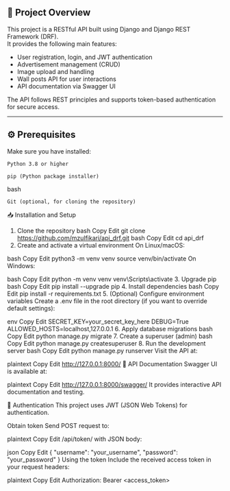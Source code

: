 ## 📌 Project Overview

This project is a RESTful API built using Django and Django REST Framework (DRF).  
It provides the following main features:

- User registration, login, and JWT authentication  
- Advertisement management (CRUD)  
- Image upload and handling  
- Wall posts API for user interactions  
- API documentation via Swagger UI  

The API follows REST principles and supports token-based authentication for secure access.

---

## ⚙️ Prerequisites

Make sure you have installed:

```bash
Python 3.8 or higher
```
```
pip (Python package installer)
```
bash
```
Git (optional, for cloning the repository)
```
📥 Installation and Setup
1. Clone the repository
bash
Copy
Edit
git clone https://github.com/mzulfikari/api_drf.git
bash
Copy
Edit
cd api_drf
2. Create and activate a virtual environment
On Linux/macOS:

bash
Copy
Edit
python3 -m venv venv
source venv/bin/activate
On Windows:

bash
Copy
Edit
python -m venv venv
venv\Scripts\activate
3. Upgrade pip
bash
Copy
Edit
pip install --upgrade pip
4. Install dependencies
bash
Copy
Edit
pip install -r requirements.txt
5. (Optional) Configure environment variables
Create a .env file in the root directory (if you want to override default settings):

env
Copy
Edit
SECRET_KEY=your_secret_key_here
DEBUG=True
ALLOWED_HOSTS=localhost,127.0.0.1
6. Apply database migrations
bash
Copy
Edit
python manage.py migrate
7. Create a superuser (admin)
bash
Copy
Edit
python manage.py createsuperuser
8. Run the development server
bash
Copy
Edit
python manage.py runserver
Visit the API at:

plaintext
Copy
Edit
http://127.0.0.1:8000/
🧰 API Documentation
Swagger UI is available at:

plaintext
Copy
Edit
http://127.0.0.1:8000/swagger/
It provides interactive API documentation and testing.

🔐 Authentication
This project uses JWT (JSON Web Tokens) for authentication.

Obtain token
Send POST request to:

plaintext
Copy
Edit
/api/token/
with JSON body:

json
Copy
Edit
{
  "username": "your_username",
  "password": "your_password"
}
Using the token
Include the received access token in your request headers:

plaintext
Copy
Edit
Authorization: Bearer <access_token>
